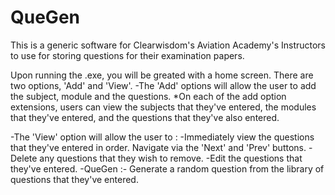 # QueGen
This is a generic software for Clearwisdom's Aviation Academy's Instructors to use for storing questions for their examination papers.

Upon running the .exe, you will be greated with a home screen. There are two options, 'Add' and 'View'.
-The 'Add' options will allow the user to add the subject, module and the questions.
  *On each of the add option extensions, users can view the subjects that they've entered, the modules that they've entered, and the questions that they've also entered.

-The 'View' option will allow the user to :
    -Immediately view the questions that they've entered in order. Navigate via the 'Next' and 'Prev' buttons.
    -Delete any questions that they wish to remove.
    -Edit the questions that they've entered.
    -QueGen :- Generate a random question from the library of questions that they've entered.
